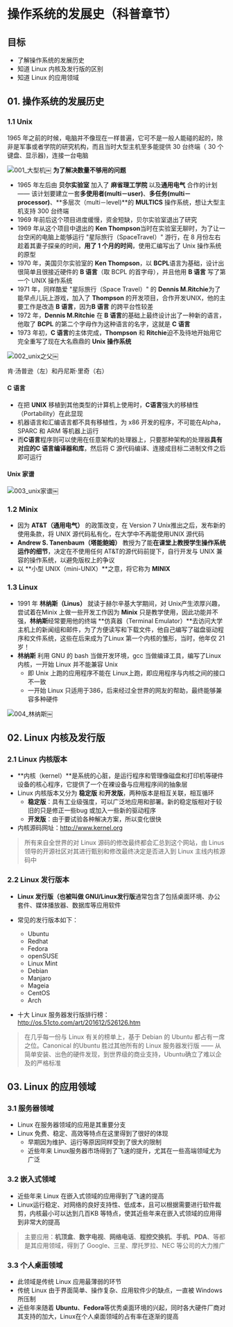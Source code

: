 # 操作系统的发展史（科普章节）

## 目标

- 了解操作系统的发展历史
- 知道 Linux 内核及发行版的区别
- 知道 Linux 的应用领域

## 01. 操作系统的发展历史

### 1.1 Unix 

1965 年之前的时候，电脑并不像现在一样普遍，它可不是一般人能碰的起的，除非是军事或者学院的研究机构，而且当时大型主机至多能提供 30 台终端（ 30 个键盘、显示器)，连接一台电脑

![001\_大型机](media/14924523913772/001_大型机.png)￼
**为了解决数量不够用的问题**

- 1965 年左后由 **贝尔实验室** 加入了 **麻省理工学院** 以及**通用电气** 合作的计划 —— 该计划要建立一套**多使用者(multi－user)**、**多任务(multi－processor)**、**多层次（multi－level)**的 **MULTICS** 操作系统，想让大型主机支持 300 台终端
- 1969 年前后这个项目进度缓慢，资金短缺，贝尔实验室退出了研究
- 1969 年从这个项目中退出的 **Ken Thompson**当时在实验室无聊时，为了让一台空闲的电脑上能够运行 "星际旅行（SpaceTravel）" 游行，在 8 月份左右趁着其妻子探亲的时间，**用了 1 个月的时间**，使用汇编写出了 Unix 操作系统的原型
- 1970 年，美国贝尔实验室的 **Ken Thompson**，以 **BCPL**语言为基础，设计出很简单且很接近硬件的 **B 语言**（取 BCPL 的首字母），并且他用 **B 语言** 写了第一个 UNIX 操作系统
- 1971 年，同样酷爱 "星际旅行（Space Travel）" 的 **Dennis M.Ritchie**为了能早点儿玩上游戏，加入了 **Thompson** 的开发项目，合作开发UNIX，他的主要工作是改造 **B 语言**，因为**B 语言** 的跨平台性较差
- 1972 年，**Dennis M.Ritchie** 在 **B 语言**的基础上最终设计出了一种新的语言，他取了 **BCPL** 的第二个字母作为这种语言的名字，这就是 **C 语言**
- 1973 年初，**C 语言**的主体完成，**Thompson** 和 **Ritchie**迫不及待地开始用它完全重写了现在大名鼎鼎的 **Unix 操作系统**

![002\_unix之父](media/14924523913772/002_unix%E4%B9%8B%E7%88%B6.png)￼

肯·汤普逊（左）和丹尼斯·里奇（右）

#### C 语言

- 在把 **UNIX** 移植到其他类型的计算机上使用时，**C语言**强大的移植性（Portability）在此显现
- 机器语言和汇编语言都不具有移植性，为 x86 开发的程序，不可能在Alpha，SPARC 和 ARM 等机器上运行
- 而**C语言**程序则可以使用在任意架构的处理器上，只要那种架构的处理器**具有对应的C 语言编译器和库**，然后将 C 源代码编译、连接成目标二进制文件之后即可运行

#### Unix 家谱

![003\_unix家谱](media/14924523913772/003_unix%E5%AE%B6%E8%B0%B1.jpg)￼

### 1.2 Minix

- 因为 **AT&T（通用电气）** 的政策改变，在 Version 7 Unix推出之后，发布新的使用条款，将 UNIX 源代码私有化，在大学中不再能使用UNIX 源代码
- **Andrew S. Tanenbaum（塔能鲍姆）** 教授为了能**在课堂上教授学生操作系统运作的细节**，决定在不使用任何 AT&T的源代码前提下，自行开发与 UNIX 兼容的操作系统，以避免版权上的争议
- 以 **小型 UNIX（mini-UNIX）**之意，将它称为 **MINIX**

### 1.3 Linux

- 1991 年 **林纳斯（Linus）** 就读于赫尔辛基大学期间，对 Unix产生浓厚兴趣，尝试着在Minix 上做一些开发工作因为 **Minix** 只是教学使用，因此功能并不强，**林纳斯**经常要用他的终端 **仿真器（Terminal Emulator）**去访问大学主机上的新闻组和邮件，为了方便读写和下载文件，他自己编写了磁盘驱动程序和文件系统，这些在后来成为了Linux 第一个内核的雏形，当时，他年仅 21 岁！
- **林纳斯** 利用 GNU 的 bash 当做开发环境，gcc 当做编译工具，编写了Linux 内核，一开始 Linux 并不能兼容 Unix
  - 即 Unix 上跑的应用程序不能在 Linux上跑，即应用程序与内核之间的接口不一致
  - 一开始 Linux 只适用于386，后来经过全世界的网友的帮助，最终能够兼容多种硬件

![004\_林纳斯](media/14924523913772/004_%E6%9E%97%E7%BA%B3%E6%96%AF.jpg)￼

## 02. Linux 内核及发行版

### 2.1 Linux 内核版本

- **内核（kernel）**是系统的心脏，是运行程序和管理像磁盘和打印机等硬件设备的核心程序，它提供了一个在裸设备与应用程序间的抽象层
- Linux 内核版本又分为 **稳定版** 和**开发版**，两种版本是相互关联，相互循环
  - **稳定版**：具有工业级强度，可以广泛地应用和部署。新的稳定版相对于较旧的只是修正一些bug 或加入一些新的驱动程序
  - **开发版**：由于要试验各种解决方案，所以变化很快
- 内核源码网址：<http://www.kernel.org>

> 所有来自全世界的对 Linux 源码的修改最终都会汇总到这个网站，由 Linus
> 领导的开源社区对其进行甄别和修改最终决定是否进入到 Linux
> 主线内核源码中

### 2.2 Linux 发行版本

- **Linux 发行版（也被叫做 GNU/Linux发行版**通常包含了包括桌面环境、办公套件、媒体播放器、数据库等应用软件
- 常见的发行版本如下：

  - Ubuntu
  - Redhat
  - Fedora
  - openSUSE
  - Linux Mint
  - Debian
  - Manjaro
  - Mageia
  - CentOS
  - Arch

- 十大 Linux
    服务器发行版排行榜：<http://os.51cto.com/art/201612/526126.htm>

> 在几乎每一份与 Linux 有关的榜单上，基于 Debian 的 Ubuntu
> 都占有一席之位。Canonical 的Ubuntu 胜过其他所有的 Linux 服务器发行版
> ――
> 从简单安装、出色的硬件发现，到世界级的商业支持，Ubuntu确立了难以企及的严格标准

## 03. Linux 的应用领域

### 3.1 服务器领域

- Linux 在服务器领域的应用是其重要分支
- Linux 免费、稳定、高效等特点在这里得到了很好的体现
  - 早期因为维护、运行等原因同样受到了很大的限制
  - 近些年来 Linux服务器市场得到了飞速的提升，尤其在一些高端领域尤为广泛

### 3.2 嵌入式领域

- 近些年来 Linux 在嵌入式领域的应用得到了飞速的提高
- Linux运行稳定、对网络的良好支持性、低成本，且可以根据需要进行软件裁剪，内核最小可以达到几百KB 等特点，使其近些年来在嵌入式领域的应用得到非常大的提高

> 主要应用：**机顶盒**、**数字电视**、**网络电话**、**程控交换机**、**手机**、**PDA**、等都是其应用领域，得到了
> Google、三星、摩托罗拉、NEC 等公司的大力推广

### 3.3 个人桌面领域

- 此领域是传统 Linux 应用最薄弱的环节
- 传统 Linux 由于界面简单、操作复杂、应用软件少的缺点，一直被 Windows所压制
- 近些年来随着 **Ubuntu**、**Fedora**等优秀桌面环境的兴起，同时各大硬件厂商对其支持的加大，Linux在个人桌面领域的占有率在逐渐的提高
